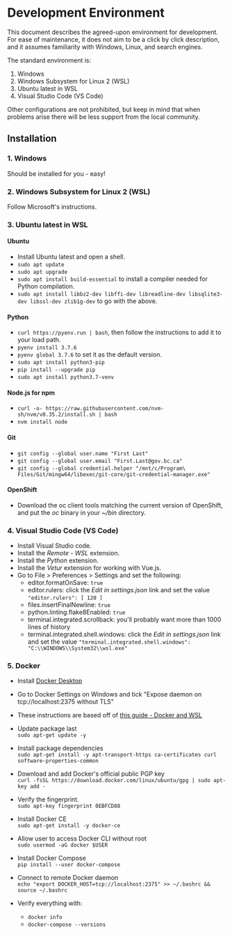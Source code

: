 # Development Environment

This document describes the agreed-upon environment for development. For ease of maintenance, it does not aim to be a
click by click description, and it assumes familiarity with Windows, Linux, and search engines.

The standard environment is:
1. Windows
2. Windows Subsystem for Linux 2 (WSL)
3. Ubuntu latest in WSL
4. Visual Studio Code (VS Code)

Other configurations are not prohibited, but keep in mind that when problems arise there will be less support from the
local community.

## Installation

### 1. Windows

Should be installed for you - easy!

### 2. Windows Subsystem for Linux 2 (WSL)

Follow Microsoft's instructions.

### 3. Ubuntu latest in WSL

#### Ubuntu

- Install Ubuntu latest and open a shell.
- `sudo apt update`
- `sudo apt upgrade`
- `sudo apt install build-essential` to install a compiler needed for Python compilation.
- `sudo apt install libbz2-dev libffi-dev libreadline-dev libsqlite3-dev libssl-dev zlib1g-dev` to go with the above.

#### Python

- `curl https://pyenv.run | bash`, then follow the instructions to add it to your load path.
- `pyenv install 3.7.6`
- `pyenv global 3.7.6` to set it as the default version.
- `sudo apt install python3-pip`
- `pip install --upgrade pip`
- `sudo apt install python3.7-venv`

#### Node.js for npm

- `curl -o- https://raw.githubusercontent.com/nvm-sh/nvm/v0.35.2/install.sh | bash`
- `nvm install node`

#### Git

- `git config --global user.name "First Last"`
- `git config --global user.email "First.Last@gov.bc.ca"`
- `git config --global credential.helper
"/mnt/c/Program\ Files/Git/mingw64/libexec/git-core/git-credential-manager.exe"`

#### OpenShift

- Download the oc client tools matching the current version of OpenShift, and put the *oc* binary in your *~/bin*
directory.

### 4. Visual Studio Code (VS Code)

- Install Visual Studio code.
- Install the *Remote - WSL* extension.
- Install the *Python* extension.
- Install the *Vetur* extension for working with Vue.js.
- Go to File > Preferences > Settings and set the following:
  - editor.formatOnSave: `true`
  - editor.rulers: click the *Edit in settings.json* link and set the value `"editor.rulers": [ 120 ]`
  - files.insertFinalNewline: `true`
  - python.linting.flake8Enabled: `true`
  - terminal.integrated.scrollback: you'll probably want more than 1000 lines of history
  - terminal.integrated.shell.windows: click the *Edit in settings.json* link and set the value
    `"terminal.integrated.shell.windows": "C:\\WINDOWS\\System32\\wsl.exe"`
    
### 5. Docker

  - Install [Docker Desktop](https://hub.docker.com/editions/community/docker-ce-desktop-windows)
  - Go to Docker Settings on Windows and tick "Expose daemon on tcp://localhost:2375 without TLS" 
  - These instructions are based off of [this guide - Docker and WSL](https://nickjanetakis.com/blog/setting-up-docker-for-windows-and-wsl-to-work-flawlessly)
  - Update package last  
      `sudo apt-get update -y`
  - Install package dependencies  
   `sudo apt-get install -y apt-transport-https ca-certificates curl software-properties-common`
    
  - Download and add Docker's official public PGP key  
  `curl -fsSL https://download.docker.com/linux/ubuntu/gpg | sudo apt-key add -`
  - Verify the fingerprint.  
  `sudo apt-key fingerprint 0EBFCD88`
  - Install Docker CE  
  `sudo apt-get install -y docker-ce`
  - Allow user to access Docker CLI without root  
  `sudo usermod -aG docker $USER`
  - Install Docker Compose  
  `pip install --user docker-compose`
  - Connect to remote Docker daemon  
  `echo "export DOCKER_HOST=tcp://localhost:2375" >> ~/.bashrc && source ~/.bashrc`
  - Verify everything with:
      - `docker info`
      - `docker-compose --versions`
